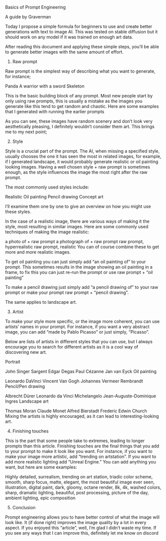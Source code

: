 Basics of Prompt Engineering

A guide by Graverman

Today I propose a simple formula for beginners to use and create better generations with text to image AI. This was tested on stable diffusion but it should work on any model if it was trained on enough art data.

After reading this document and applying these simple steps, you’ll be able to generate better images with the same amount of effort.


1. Raw prompt

Raw prompt is the simplest way of describing what you want to generate, for instance;

Panda
A warrior with a sword
Skeleton

This is the basic building block of any prompt. Most new people start by only using raw prompts, this is usually a mistake as the images you generate like this tend to get random and chaotic. Here are some examples that I generated with running the earlier prompts

As you can see, these images have random scenery and don’t look very aesthetically pleasing, I definitely wouldn’t consider them art. This brings me to my next point;


2. Style

Style is a crucial part of the prompt. The AI, when missing a specified style, usually chooses the one it has seen the most in related images, for example, if I generated landscape, it would probably generate realistic or oil painting looking images. Having a well chosen style + raw prompt is sometimes enough, as the style influences the image the most right after the raw prompt.

The most commonly used styles include:

Realistic
Oil painting
Pencil drawing
Concept art

I’ll examine them one by one to give an overview on how you might use these styles.

In the case of a realistic image, there are various ways of making it the style, most resulting in similar images. Here are some commonly used techniques of making the image realistic:

a photo of + raw prompt
a photograph of + raw prompt
raw prompt, hyperrealistic
raw prompt, realistic
You can of course combine these to get more and more realistic images.

To get oil painting you can just simply add “an oil painting of” to your prompt. This sometimes results in the image showing an oil painting in a frame, to fix this you can just re-run the prompt or use raw prompt + “oil painting”

To make a pencil drawing just simply add “a pencil drawing of” to your raw prompt or make your prompt raw prompt + “pencil drawing”.

The same applies to landscape art.


3. Artist

To make your style more specific, or the image more coherent, you can use artists’ names in your prompt. For instance, if you want a very abstract image, you can add “made by Pablo Picasso” or just simply, “Picasso”.

Below are lists of artists in different styles that you can use, but I always encourage you to search for different artists as it is a cool way of discovering new art.

Portrait

John Singer Sargent
Edgar Degas
Paul Cézanne
Jan van Eyck
Oil painting

Leonardo DaVinci
Vincent Van Gogh
Johannes Vermeer
Rembrandt
Pencil/Pen drawing

Albrecht Dürer
Leonardo da Vinci
Michelangelo
Jean-Auguste-Dominique Ingres
Landscape art

Thomas Moran
Claude Monet
Alfred Bierstadt
Frederic Edwin Church
Mixing the artists is highly encouraged, as it can lead to interesting-looking art.


4. Finishing touches

This is the part that some people take to extremes, leading to longer prompts than this article. Finishing touches are the final things that you add to your prompt to make it look like you want. For instance, if you want to make your image more artistic, add “trending on artstation”. If you want to add more realistic lighting add “Unreal Engine.” You can add anything you want, but here are some examples:

Highly detailed, surrealism, trending on art station, triadic color scheme, smooth, sharp focus, matte, elegant, the most beautiful image ever seen, illustration, digital paint, dark, gloomy, octane render, 8k, 4k, washed colors, sharp, dramatic lighting, beautiful, post processing, picture of the day, ambient lighting, epic composition


5. Conclusion

Prompt engineering allows you to have better control of what the image will look like. It (if done right) improves the image quality by a lot in every aspect. If you enjoyed this “article”, well, I’m glad I didn’t waste my time. If you see any ways that I can improve this, definitely let me know on discord